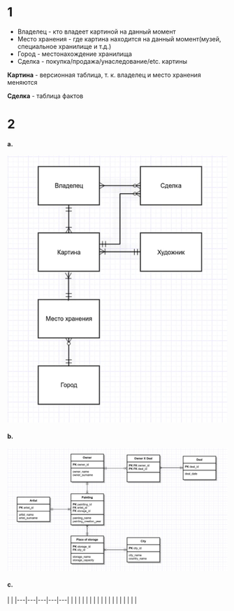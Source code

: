 # 1

- Владелец - кто владеет картиной на данный момент
- Место хранения - где картина находится на данный момент(музей, специальное хранилище и т.д.)
- Город - местонахождение хранилища
- Сделка - покупка/продажа/унаследование/etc. картины 

**Картина** - версионная таблица, т. к. владелец и место хранения меняются

**Сделка** - таблица фактов

# 2

#### a. 
![](2a.jpg)

#### b. 
![](2b.jpg)

#### c.

|                   |
|---|---|---|---|---|
|   |   |   |   |   |
|   |   |   |   |   |
|   |   |   |   |   |
